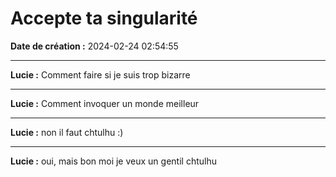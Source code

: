 # Accepte ta singularité

**Date de création :** 2024-02-24 02:54:55

---

**Lucie :**
Comment faire si je suis trop bizarre

---

**Lucie :**
Comment invoquer un monde meilleur

---

**Lucie :**
non il faut chtulhu :)

---

**Lucie :**
oui, mais bon moi je veux un gentil chtulhu
